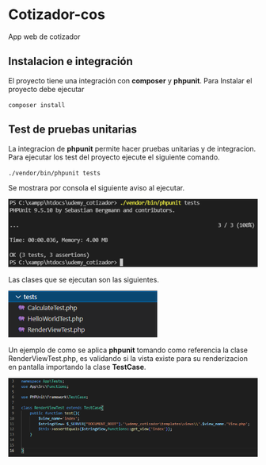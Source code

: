 # Cotizador-cos

App web de cotizador

## Instalacion e integración

El proyecto tiene una integración con **composer** y **phpunit**. Para Instalar el proyecto debe ejecutar 

`composer install `

## Test de pruebas unitarias

La integracion de **phpunit** permite hacer pruebas unitarias y de integracion. Para ejecutar los test del proyecto ejecute el siguiente comando.

`./vendor/bin/phpunit tests`

Se mostrara por consola el siguiente aviso al ejecutar.

![](/testing.PNG)

Las clases que se ejecutan son las siguientes.

![](/Class.PNG)

Un ejemplo de como se aplica **phpunit** tomando como referencia la clase RenderViewTest.php, es validando si la vista existe para su renderizacion en pantalla importando la clase **TestCase**.

![](/ClassTesting.PNG)






